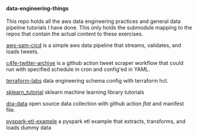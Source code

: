 #### data-engineering-things

This repo holds all the aws data engineering practices and general data pipeline tutorials I have done. This only holds the submodule mapping to the repos that contain the actual content to these exercises.

[aws-sam-cicd](https://github.com/shiyis/aws-serverless-etl-cicd) is a simple aws data pipeline that streams, validates, and loads tweets.

[c4fe-twitter-archive](https://github.com/shiyis/c4pe2022-tweets) is a github action tweet scraper workflow that could run with specified schedule in cron and config'ed in YAML.

[terraform-labs](https://github.com/shiyis/terraform-labs) data engineering schema config with terraform hcl.

[sklearn_tutorial](https://github.com/jakevdp/sklearn_tutorial/tree/5098cee2a638c56c311aca0c18987e407fe127fd) sklearn machine learning library tutorials 

[dra-data](https://github.com/shiyis/dra-data) open source data collection with github action _flat_ and manifest file.

[pyspark-etl-example](https://github.com/AlexIoannides/pyspark-example-project/tree/eeee0c2b9af79fdd7c5d86fe56466c147b487e26) a pyspark etl example that extracts, transforms, and loads dummy data
